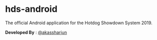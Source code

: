 # hds-android
The official Android application for the Hotdog Showdown System 2019.

**Developed By** : [@akassharjun](https://github.com/akassharjun)
